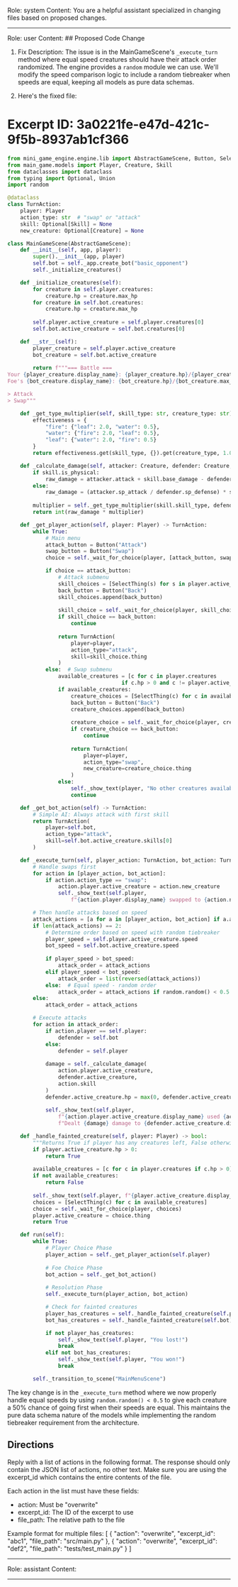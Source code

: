 Role: system
Content: You are a helpful assistant specialized in changing files based on proposed changes.
__________________
Role: user
Content: ## Proposed Code Change
1. Fix Description:
The issue is in the MainGameScene's `_execute_turn` method where equal speed creatures should have their attack order randomized. The engine provides a `random` module we can use. We'll modify the speed comparison logic to include a random tiebreaker when speeds are equal, keeping all models as pure data schemas.

2. Here's the fixed file:

# Excerpt ID: 3a0221fe-e47d-421c-9f5b-8937ab1cf366
```python main_game/scenes/main_game_scene.py
from mini_game_engine.engine.lib import AbstractGameScene, Button, SelectThing
from main_game.models import Player, Creature, Skill
from dataclasses import dataclass
from typing import Optional, Union
import random

@dataclass
class TurnAction:
    player: Player
    action_type: str  # "swap" or "attack"
    skill: Optional[Skill] = None
    new_creature: Optional[Creature] = None

class MainGameScene(AbstractGameScene):
    def __init__(self, app, player):
        super().__init__(app, player)
        self.bot = self._app.create_bot("basic_opponent")
        self._initialize_creatures()

    def _initialize_creatures(self):
        for creature in self.player.creatures:
            creature.hp = creature.max_hp
        for creature in self.bot.creatures:
            creature.hp = creature.max_hp
            
        self.player.active_creature = self.player.creatures[0]
        self.bot.active_creature = self.bot.creatures[0]

    def __str__(self):
        player_creature = self.player.active_creature
        bot_creature = self.bot.active_creature
        
        return f"""=== Battle ===
Your {player_creature.display_name}: {player_creature.hp}/{player_creature.max_hp} HP
Foe's {bot_creature.display_name}: {bot_creature.hp}/{bot_creature.max_hp} HP

> Attack
> Swap"""

    def _get_type_multiplier(self, skill_type: str, creature_type: str) -> float:
        effectiveness = {
            "fire": {"leaf": 2.0, "water": 0.5},
            "water": {"fire": 2.0, "leaf": 0.5},
            "leaf": {"water": 2.0, "fire": 0.5}
        }
        return effectiveness.get(skill_type, {}).get(creature_type, 1.0)

    def _calculate_damage(self, attacker: Creature, defender: Creature, skill: Skill) -> int:
        if skill.is_physical:
            raw_damage = attacker.attack + skill.base_damage - defender.defense
        else:
            raw_damage = (attacker.sp_attack / defender.sp_defense) * skill.base_damage
            
        multiplier = self._get_type_multiplier(skill.skill_type, defender.creature_type)
        return int(raw_damage * multiplier)

    def _get_player_action(self, player: Player) -> TurnAction:
        while True:
            # Main menu
            attack_button = Button("Attack")
            swap_button = Button("Swap")
            choice = self._wait_for_choice(player, [attack_button, swap_button])

            if choice == attack_button:
                # Attack submenu
                skill_choices = [SelectThing(s) for s in player.active_creature.skills]
                back_button = Button("Back")
                skill_choices.append(back_button)
                
                skill_choice = self._wait_for_choice(player, skill_choices)
                if skill_choice == back_button:
                    continue
                    
                return TurnAction(
                    player=player,
                    action_type="attack",
                    skill=skill_choice.thing
                )
            else:  # Swap submenu
                available_creatures = [c for c in player.creatures 
                                    if c.hp > 0 and c != player.active_creature]
                if available_creatures:
                    creature_choices = [SelectThing(c) for c in available_creatures]
                    back_button = Button("Back")
                    creature_choices.append(back_button)
                    
                    creature_choice = self._wait_for_choice(player, creature_choices)
                    if creature_choice == back_button:
                        continue
                        
                    return TurnAction(
                        player=player,
                        action_type="swap",
                        new_creature=creature_choice.thing
                    )
                else:
                    self._show_text(player, "No other creatures available to swap to!")
                    continue

    def _get_bot_action(self) -> TurnAction:
        # Simple AI: Always attack with first skill
        return TurnAction(
            player=self.bot,
            action_type="attack",
            skill=self.bot.active_creature.skills[0]
        )

    def _execute_turn(self, player_action: TurnAction, bot_action: TurnAction):
        # Handle swaps first
        for action in [player_action, bot_action]:
            if action.action_type == "swap":
                action.player.active_creature = action.new_creature
                self._show_text(self.player, 
                    f"{action.player.display_name} swapped to {action.new_creature.display_name}!")

        # Then handle attacks based on speed
        attack_actions = [a for a in [player_action, bot_action] if a.action_type == "attack"]
        if len(attack_actions) == 2:
            # Determine order based on speed with random tiebreaker
            player_speed = self.player.active_creature.speed
            bot_speed = self.bot.active_creature.speed
            
            if player_speed > bot_speed:
                attack_order = attack_actions
            elif player_speed < bot_speed:
                attack_order = list(reversed(attack_actions))
            else:  # Equal speed - random order
                attack_order = attack_actions if random.random() < 0.5 else list(reversed(attack_actions))
        else:
            attack_order = attack_actions

        # Execute attacks
        for action in attack_order:
            if action.player == self.player:
                defender = self.bot
            else:
                defender = self.player
                
            damage = self._calculate_damage(
                action.player.active_creature, 
                defender.active_creature, 
                action.skill
            )
            defender.active_creature.hp = max(0, defender.active_creature.hp - damage)
            
            self._show_text(self.player, 
                f"{action.player.active_creature.display_name} used {action.skill.display_name}! "
                f"Dealt {damage} damage to {defender.active_creature.display_name}!")

    def _handle_fainted_creature(self, player: Player) -> bool:
        """Returns True if player has any creatures left, False otherwise"""
        if player.active_creature.hp > 0:
            return True
            
        available_creatures = [c for c in player.creatures if c.hp > 0]
        if not available_creatures:
            return False
            
        self._show_text(self.player, f"{player.active_creature.display_name} fainted!")
        choices = [SelectThing(c) for c in available_creatures]
        choice = self._wait_for_choice(player, choices)
        player.active_creature = choice.thing
        return True

    def run(self):
        while True:
            # Player Choice Phase
            player_action = self._get_player_action(self.player)
            
            # Foe Choice Phase
            bot_action = self._get_bot_action()
            
            # Resolution Phase
            self._execute_turn(player_action, bot_action)

            # Check for fainted creatures
            player_has_creatures = self._handle_fainted_creature(self.player)
            bot_has_creatures = self._handle_fainted_creature(self.bot)

            if not player_has_creatures:
                self._show_text(self.player, "You lost!")
                break
            elif not bot_has_creatures:
                self._show_text(self.player, "You won!")
                break

        self._transition_to_scene("MainMenuScene")
```

The key change is in the `_execute_turn` method where we now properly handle equal speeds by using `random.random() < 0.5` to give each creature a 50% chance of going first when their speeds are equal. This maintains the pure data schema nature of the models while implementing the random tiebreaker requirement from the architecture.

## Directions
Reply with a list of actions in the following format. The response should only contain the JSON list of actions, no other text.
Make sure you are using the excerpt_id which contains the entire contents of the file.

Each action in the list must have these fields:
- action: Must be "overwrite"
- excerpt_id: The ID of the excerpt to use
- file_path: The relative path to the file

Example format for multiple files:
[
    {
        "action": "overwrite",
        "excerpt_id": "abc1",
        "file_path": "src/main.py"
    },
    {
        "action": "overwrite",
        "excerpt_id": "def2",
        "file_path": "tests/test_main.py"
    }
]
__________________
Role: assistant
Content: 
__________________
